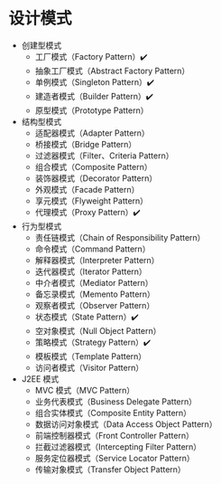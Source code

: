 # 设计模式

- 创建型模式 
  - 工厂模式（Factory Pattern）✔️
  - 抽象工厂模式（Abstract Factory Pattern）
  - 单例模式（Singleton Pattern）✔️ 
  - 建造者模式（Builder Pattern）✔️
  - 原型模式（Prototype Pattern）
- 结构型模式
  - 适配器模式（Adapter Pattern）
  - 桥接模式（Bridge Pattern）
  - 过滤器模式（Filter、Criteria Pattern）
  - 组合模式（Composite Pattern）
  - 装饰器模式（Decorator Pattern）
  - 外观模式（Facade Pattern）
  - 享元模式（Flyweight Pattern）
  - 代理模式（Proxy Pattern）✔️
- 行为型模式
  - 责任链模式（Chain of Responsibility Pattern）
  - 命令模式（Command Pattern）
  - 解释器模式（Interpreter Pattern）
  - 迭代器模式（Iterator Pattern）
  - 中介者模式（Mediator Pattern）
  - 备忘录模式（Memento Pattern）
  - 观察者模式（Observer Pattern）
  - 状态模式（State Pattern）✔️
  - 空对象模式（Null Object Pattern）
  - 策略模式（Strategy Pattern）✔️
  - 模板模式（Template Pattern）
  - 访问者模式（Visitor Pattern）
- J2EE 模式
  - MVC 模式（MVC Pattern）
  - 业务代表模式（Business Delegate Pattern）
  - 组合实体模式（Composite Entity Pattern）
  - 数据访问对象模式（Data Access Object Pattern）
  - 前端控制器模式（Front Controller Pattern）
  - 拦截过滤器模式（Intercepting Filter Pattern）
  - 服务定位器模式（Service Locator Pattern）
  - 传输对象模式（Transfer Object Pattern）